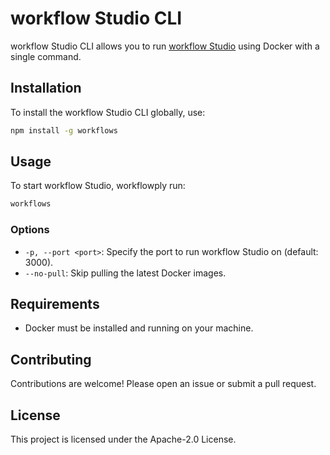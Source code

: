 # workflow Studio CLI

workflow Studio CLI allows you to run [workflow Studio](https://workflows.ai) using Docker with a single command.

## Installation

To install the workflow Studio CLI globally, use:

```bash
npm install -g workflows
```

## Usage

To start workflow Studio, workflowply run:

```bash
workflows
```

### Options

- `-p, --port <port>`: Specify the port to run workflow Studio on (default: 3000).
- `--no-pull`: Skip pulling the latest Docker images.

## Requirements

- Docker must be installed and running on your machine.

## Contributing

Contributions are welcome! Please open an issue or submit a pull request.

## License

This project is licensed under the Apache-2.0 License. 